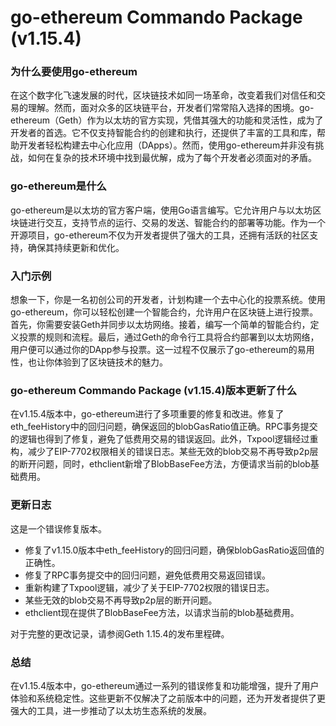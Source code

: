 # go-ethereum Commando Package (v1.15.4)
### 为什么要使用go-ethereum

在这个数字化飞速发展的时代，区块链技术如同一场革命，改变着我们对信任和交易的理解。然而，面对众多的区块链平台，开发者们常常陷入选择的困境。go-ethereum（Geth）作为以太坊的官方实现，凭借其强大的功能和灵活性，成为了开发者的首选。它不仅支持智能合约的创建和执行，还提供了丰富的工具和库，帮助开发者轻松构建去中心化应用（DApps）。然而，使用go-ethereum并非没有挑战，如何在复杂的技术环境中找到最优解，成为了每个开发者必须面对的矛盾。

### go-ethereum是什么

go-ethereum是以太坊的官方客户端，使用Go语言编写。它允许用户与以太坊区块链进行交互，支持节点的运行、交易的发送、智能合约的部署等功能。作为一个开源项目，go-ethereum不仅为开发者提供了强大的工具，还拥有活跃的社区支持，确保其持续更新和优化。

### 入门示例

想象一下，你是一名初创公司的开发者，计划构建一个去中心化的投票系统。使用go-ethereum，你可以轻松创建一个智能合约，允许用户在区块链上进行投票。首先，你需要安装Geth并同步以太坊网络。接着，编写一个简单的智能合约，定义投票的规则和流程。最后，通过Geth的命令行工具将合约部署到以太坊网络，用户便可以通过你的DApp参与投票。这一过程不仅展示了go-ethereum的易用性，也让你体验到了区块链技术的魅力。

### go-ethereum Commando Package (v1.15.4)版本更新了什么

在v1.15.4版本中，go-ethereum进行了多项重要的修复和改进。修复了eth_feeHistory中的回归问题，确保返回的blobGasRatio值正确。RPC事务提交的逻辑也得到了修复，避免了低费用交易的错误返回。此外，Txpool逻辑经过重构，减少了EIP-7702权限相关的错误日志。某些无效的blob交易不再导致p2p层的断开问题，同时，ethclient新增了BlobBaseFee方法，方便请求当前的blob基础费用。

### 更新日志

这是一个错误修复版本。
- 修复了v1.15.0版本中eth_feeHistory的回归问题，确保blobGasRatio返回值的正确性。
- 修复了RPC事务提交中的回归问题，避免低费用交易返回错误。
- 重新构建了Txpool逻辑，减少了关于EIP-7702权限的错误日志。
- 某些无效的blob交易不再导致p2p层的断开问题。
- ethclient现在提供了BlobBaseFee方法，以请求当前的blob基础费用。

对于完整的更改记录，请参阅Geth 1.15.4的发布里程碑。

### 总结

在v1.15.4版本中，go-ethereum通过一系列的错误修复和功能增强，提升了用户体验和系统稳定性。这些更新不仅解决了之前版本中的问题，还为开发者提供了更强大的工具，进一步推动了以太坊生态系统的发展。